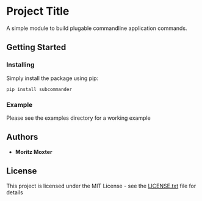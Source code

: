 # Project Title

A simple module to build plugable commandline application commands.

## Getting Started


### Installing

Simply install the package using pip:

```
pip install subcommander
```

### Example

Please see the examples directory for a working example

## Authors

* **Moritz Moxter**

## License

This project is licensed under the MIT License - see the [LICENSE.txt](LICENSE.txt) file for details
